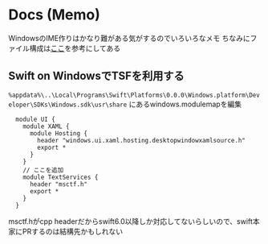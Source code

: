 # Docs (Memo)

WindowsのIME作りはかなり難がある気がするのでいろいろなメモ
ちなみにファイル構成は[ここ](https://github.com/microsoft/Windows-classic-samples/tree/main/Samples/Win7Samples/winui/input/tsf/textservice/textservice-step01)を参考にしてある

## Swift on WindowsでTSFを利用する

`%appdata%\..\Local\Programs\Swift\Platforms\0.0.0\Windows.platform\Developer\SDKs\Windows.sdk\usr\share`
にあるwindows.modulemapを編集

```
  module UI {
    module XAML {
      module Hosting {
        header "windows.ui.xaml.hosting.desktopwindowxamlsource.h"
        export *
      }
    }
    // ここを追加
    module TextServices {
      header "msctf.h"
      export *
    }
  }
```

msctf.hがcpp headerだからswift6.0以降しか対応してないらしいので、swift本家にPRするのは結構先かもしれない
